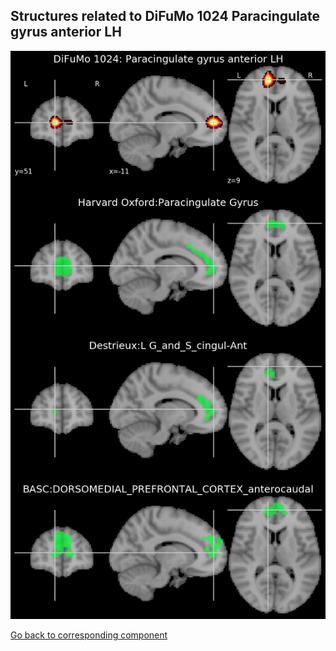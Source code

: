 


## Structures related to DiFuMo 1024 Paracingulate gyrus anterior LH

![452](452.jpg "Structures related to DiFuMo 1024 Paracingulate gyrus anterior LH")

[Go back to corresponding component](https://parietal-inria.github.io/DiFuMo/1024/html/452.html)